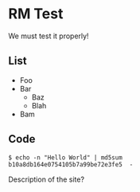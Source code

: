 # RM Test

We must test it properly!

## List

* Foo
* Bar
  * Baz
  * Blah
* Bam

## Code

```
$ echo -n "Hello World" | md5sum
b10a8db164e0754105b7a99be72e3fe5  -
```

Description of the site?
